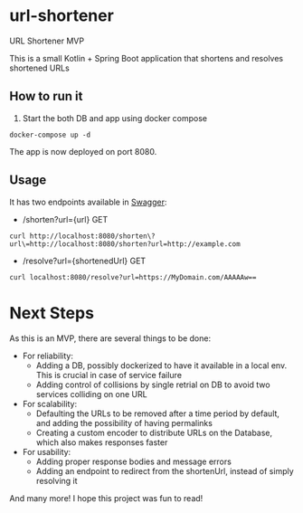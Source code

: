 # url-shortener
URL Shortener MVP

This is a small Kotlin + Spring Boot application that shortens and resolves shortened URLs

## How to run it

1. Start the both DB and app using docker compose
```
docker-compose up -d
```
The app is now deployed on port 8080.

## Usage

It has two endpoints available in [Swagger](http://localhost:8080/swagger-ui/index.html#/url-controller):

- /shorten?url={url} GET
```
curl http://localhost:8080/shorten\?url\=http://localhost:8080/shorten?url=http://example.com
```
- /resolve?url={shortenedUrl} GET
```
curl localhost:8080/resolve?url=https://MyDomain.com/AAAAAw==
```

# Next Steps

As this is an MVP, there are several things to be done:
- For reliability:
  - Adding a DB, possibly dockerized to have it available in a local env. This is crucial in case of service failure
  - Adding control of collisions by single retrial on DB to avoid two services colliding on one URL
- For scalability:
  - Defaulting the URLs to be removed after a time period by default, and adding the possibility of having permalinks
  - Creating a custom encoder to distribute URLs on the Database, which also makes responses faster
- For usability:
  - Adding proper response bodies and message errors
  - Adding an endpoint to redirect from the shortenUrl, instead of simply resolving it

And many more! I hope this project was fun to read!
